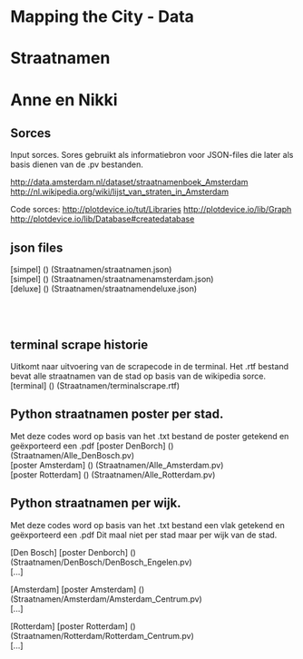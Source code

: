 # Mapping the City - Data
# Straatnamen
# Anne en Nikki

## Sorces

Input sorces.
Sores gebruikt als informatiebron voor JSON-files
die later als basis dienen van de .pv bestanden.

http://data.amsterdam.nl/dataset/straatnamenboek_Amsterdam
http://nl.wikipedia.org/wiki/lijst_van_straten_in_Amsterdam

Code sorces:
http://plotdevice.io/tut/Libraries
http://plotdevice.io/lib/Graph
http://plotdevice.io/lib/Database#createdatabase


## json files
[simpel] () (Straatnamen/straatnamen.json) <br>
[simpel] () (Straatnamen/straatnamenamsterdam.json) <br>
[deluxe] () (Straatnamen/straatnamendeluxe.json) <br>

<br><br>

## terminal scrape historie
Uitkomt naar uitvoering van de scrapecode in de terminal.
Het .rtf bestand bevat alle straatnamen van de stad op basis van de wikipedia sorce.
[terminal] () (Straatnamen/terminalscrape.rtf) <br>

## Python straatnamen poster per stad.
Met deze codes word op basis van het .txt bestand de poster getekend en geëxporteerd een .pdf
[poster DenBorch] () (Straatnamen/Alle_DenBosch.pv) <br>
[poster Amsterdam] () (Straatnamen/Alle_Amsterdam.pv) <br>
[poster Rotterdam] () (Straatnamen/Alle_Rotterdam.pv) <br>

## Python straatnamen per wijk.
Met deze codes word op basis van het .txt bestand een vlak getekend en geëxporteerd een .pdf   Dit maal niet per stad maar per wijk van de stad.

[Den Bosch]
[poster Denborch] () (Straatnamen/DenBosch/DenBosch_Engelen.pv) <br>
[...]

[Amsterdam]
[poster Amsterdam] () (Straatnamen/Amsterdam/Amsterdam_Centrum.pv) <br>
[...]

[Rotterdam]
[poster Rotterdam] () (Straatnamen/Rotterdam/Rotterdam_Centrum.pv) <br>
[...]